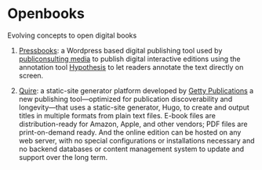Openbooks
=========

Evolving concepts to open digital books

1. <a href="https://guide.pressbooks.com">Pressbooks</a>: a Wordpress based digital publishing tool used by <a href="https://www.publiconsulting.com/wordpress">publiconsulting media</a> to publish digital interactive editions using the annotation tool <a href="https://web.hypothes.is">Hypothesis</a> to let readers annotate the text directly on screen.

2. <a href="https://gettypubs.github.io/quire/">Quire</a>: a static-site generator platform developed by <a href="https://www.getty.edu/publications/digital/platforms-tools.html">Getty Publications</a> a new publishing tool—optimized for publication discoverability and longevity—that uses a static-site generator, Hugo, to create and output titles in multiple formats from plain text files. E-book files are distribution-ready for Amazon, Apple, and other vendors; PDF files are print-on-demand ready. And the online edition can be hosted on any web server, with no special configurations or installations necessary and no backend databases or content management system to update and support over the long term.
